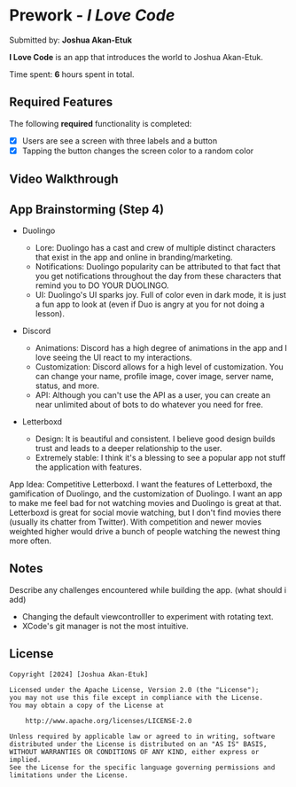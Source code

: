 # Prework - *I Love Code*

Submitted by: **Joshua Akan-Etuk**

**I Love Code** is an app that introduces the world to Joshua Akan-Etuk.

Time spent: **6** hours spent in total.

## Required Features

The following **required** functionality is completed:

- [x] Users are see a screen with three labels and a button
- [x] Tapping the button changes the screen color to a random color
 
## Video Walkthrough

<a href="https://www.youtube.com/embed/Km6X8-QsQ58?si=coRBr3V34jb-hwPO">

</a>

## App Brainstorming (Step 4)

- Duolingo
    - Lore: Duolingo has a cast and crew of multiple distinct characters that exist in the app and online in branding/marketing.
    - Notifications: Duolingo popularity can be attributed to that fact that you get notifications throughout the day from these characters that remind you to DO YOUR DUOLINGO.
    - UI: Duolingo's UI sparks joy. Full of color even in dark mode, it is just a fun app to look at (even if Duo is angry at you for not doing a lesson).
- Discord
    - Animations: Discord has a high degree of animations in the app and I love seeing the UI react to my interactions.
    - Customization: Discord allows for a high level of customization. You can change your name, profile image, cover image, server name, status, and more. 
    - API: Although you can't use the API as a user, you can create an near unlimited about of bots to do whatever you need for free.
    
- Letterboxd
    - Design: It is beautiful and consistent. I believe good design builds trust and leads to a deeper relationship to the user.
    - Extremely stable: I think it's a blessing to see a popular app not stuff the application with features.

    
App Idea: Competitive Letterboxd. I want the features of Letterboxd, the gamification of Duolingo, and the customization of Duolingo. I want an app to make me feel bad for not watching movies and Duolingo is great at that. Letterboxd is great for social movie watching, but I don't find movies there (usually its chatter from Twitter). With competition and newer movies weighted higher would drive a bunch of people watching the newest thing more often.

    
    
## Notes

Describe any challenges encountered while building the app. (what should i add)
- Changing the default viewcontrolller to experiment with rotating text.
- XCode's git manager is not the most intuitive. 

## License

    Copyright [2024] [Joshua Akan-Etuk]

    Licensed under the Apache License, Version 2.0 (the "License");
    you may not use this file except in compliance with the License.
    You may obtain a copy of the License at

        http://www.apache.org/licenses/LICENSE-2.0

    Unless required by applicable law or agreed to in writing, software
    distributed under the License is distributed on an "AS IS" BASIS,
    WITHOUT WARRANTIES OR CONDITIONS OF ANY KIND, either express or implied.
    See the License for the specific language governing permissions and
    limitations under the License.
